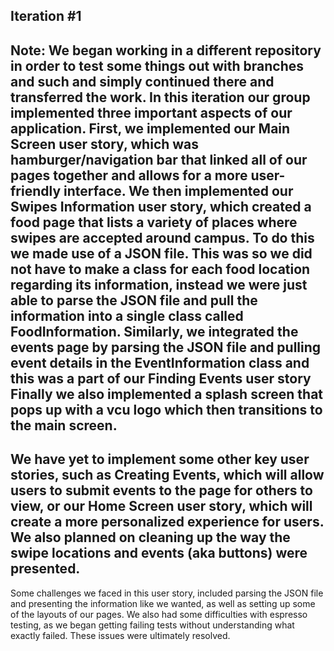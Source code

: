 Iteration #1
-------------------
Note: We began working in a different repository in order to test some things out with branches and such and simply continued there and transferred the work.
In this iteration our group implemented three important aspects of our application.
First, we implemented our Main Screen user story, which was hamburger/navigation bar that linked all of our pages together and allows for a more user-friendly interface.
We then implemented our Swipes Information user story, which created a food page that lists a variety of places where swipes are accepted around campus. To do this we made use of a JSON file. This was so we did not have to make a class for each food location regarding its information, instead we were just able to parse the JSON file and pull the information into a single class called FoodInformation.
Similarly, we integrated the events page by parsing the JSON file and pulling event details in the EventInformation class and this was a part of our Finding Events user story
Finally we also implemented a splash screen that pops up with a vcu logo which then transitions to the main screen.
-----------------------------
We have yet to implement some other key user stories, such as Creating Events, which will allow users to submit events to the page for others to view, or our Home Screen user story, which will create a more personalized experience for users. We also planned on cleaning up the way the swipe locations and events (aka buttons) were presented.
--------------------------------------------------------------------------------
Some challenges we faced in this user story, included parsing the JSON file and presenting the information like we wanted, as well as setting up some of the layouts of our pages.
We also had some difficulties with espresso testing, as we began getting failing tests without understanding what exactly failed. These issues were ultimately resolved.
